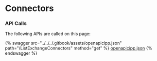 # Connectors

### API Calls

The following APIs are called on this page:



{% swagger src="../../../.gitbook/assets/openapicipp.json" path="/ListExchangeConnectors" method="get" %}
[openapicipp.json](../../../.gitbook/assets/openapicipp.json)
{% endswagger %}
